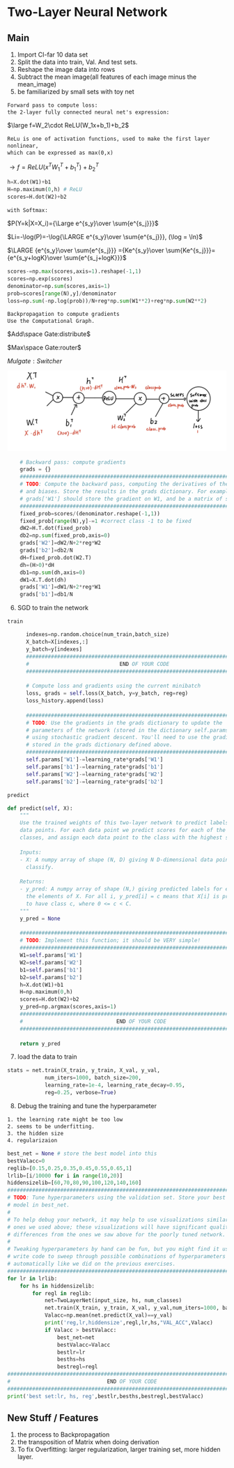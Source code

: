 # Two-Layer Neural Network
## Main
1. Import CI-far 10 data set
2. Split the data into train, Val. And test sets.
3. Reshape the image data into rows
4. Subtract the mean image(all features of each image minus the mean_image)
5. be familiarized by small sets with toy net
```
Forward pass to compute loss:
the 2-layer fully connected neural net's expression: 
```
$\large f=W_2\cdot ReLU(W_1x+b_1)+b_2$
```
ReLu is one of activation functions, used to make the first layer nonlinear, 
which can be expressed as max(0,x)
```
$\rightarrow f=ReLU(x^TW^T_1+b^T_1)+b^T_2$
```py
h=X.dot(W1)+b1
H=np.maximum(0,h) # ReLU
scores=H.dot(W2)+b2
```
```
with Softmax:
```
$P(Y=k|X=X_i)={\Large e^{s_y}\over \sum{e^{s_j}}}$

$Li=-\log(P)=-\log{\LARGE e^{s_y}\over \sum{e^{s_j}}}, (\log = \ln)$

$\LARGE {e^{s_y}\over \sum{e^{s_j}}} ={Ke^{s_y}\over \sum{Ke^{s_j}}}={e^{s_y+logK}\over \sum{e^{s_j+logK}}}$
```py
scores-=np.max(scores,axis=1).reshape(-1,1)
scores=np.exp(scores)
denominator=np.sum(scores,axis=1)
prob=scores[range(N),y]/denominator
loss=np.sum(-np.log(prob))/N+reg*np.sum(W1**2)+reg*np.sum(W2**2)
```
```
Backpropagation to compute gradients
Use the Computational Graph.
```
$Add\space Gate:distribute$

$Max\space Gate:router$

$Mul gate: Switcher$

![Alt text](BPGraph.jpeg)
```py
    # Backward pass: compute gradients
    grads = {}
    #############################################################################
    # TODO: Compute the backward pass, computing the derivatives of the weights #
    # and biases. Store the results in the grads dictionary. For example,       #
    # grads['W1'] should store the gradient on W1, and be a matrix of same size #
    #############################################################################
    fixed_prob=scores/(denominator.reshape(-1,1))
    fixed_prob[range(N),y]-=1 #correct class -1 to be fixed
    dW2=H.T.dot(fixed_prob)
    db2=np.sum(fixed_prob,axis=0)
    grads['W2']=dW2/N+2*reg*W2
    grads['b2']=db2/N
    dH=fixed_prob.dot(W2.T)
    dh=(H>0)*dH
    db1=np.sum(dh,axis=0)
    dW1=X.T.dot(dh)
    grads['W1']=dW1/N+2*reg*W1
    grads['b1']=db1/N
```
6. SGD to train the network
```
train
```
```py
      indexes=np.random.choice(num_train,batch_size)
      X_batch=X[indexes,:]
      y_batch=y[indexes]
      #########################################################################
      #                             END OF YOUR CODE                          #
      #########################################################################

      # Compute loss and gradients using the current minibatch
      loss, grads = self.loss(X_batch, y=y_batch, reg=reg)
      loss_history.append(loss)

      #########################################################################
      # TODO: Use the gradients in the grads dictionary to update the         #
      # parameters of the network (stored in the dictionary self.params)      #
      # using stochastic gradient descent. You'll need to use the gradients   #
      # stored in the grads dictionary defined above.                         #
      #########################################################################
      self.params['W1']-=learning_rate*grads['W1']
      self.params['b1']-=learning_rate*grads['b1']
      self.params['W2']-=learning_rate*grads['W2']
      self.params['b2']-=learning_rate*grads['b2']
```
```
predict
```
```py
def predict(self, X):
    """
    Use the trained weights of this two-layer network to predict labels for
    data points. For each data point we predict scores for each of the C
    classes, and assign each data point to the class with the highest score.

    Inputs:
    - X: A numpy array of shape (N, D) giving N D-dimensional data points to
      classify.

    Returns:
    - y_pred: A numpy array of shape (N,) giving predicted labels for each of
      the elements of X. For all i, y_pred[i] = c means that X[i] is predicted
      to have class c, where 0 <= c < C.
    """
    y_pred = None

    ###########################################################################
    # TODO: Implement this function; it should be VERY simple!                #
    ###########################################################################
    W1=self.params['W1']
    W2=self.params['W2']
    b1=self.params['b1']
    b2=self.params['b2']
    h=X.dot(W1)+b1
    H=np.maximum(0,h)
    scores=H.dot(W2)+b2
    y_pred=np.argmax(scores,axis=1)
    ###########################################################################
    #                              END OF YOUR CODE                           #
    ###########################################################################

    return y_pred

```
7. load the data to train
```py
stats = net.train(X_train, y_train, X_val, y_val,
            num_iters=1000, batch_size=200,
            learning_rate=1e-4, learning_rate_decay=0.95,
            reg=0.25, verbose=True)
```
8. Debug the training and tune the hyperparameter
```
1. the learning rate might be too low
2. seems to be underfitting.
3. the hidden size
4. regularizaion
```
```py
best_net = None # store the best model into this 
bestValacc=0
reglib=[0.15,0.25,0.35,0.45,0.55,0.65,1]
lrlib=[i/10000 for i in range(10,20)]
hiddensizelib=[60,70,80,90,100,120,140,160]
#################################################################################
# TODO: Tune hyperparameters using the validation set. Store your best trained  #
# model in best_net.                                                            #
#                                                                               #
# To help debug your network, it may help to use visualizations similar to the  #
# ones we used above; these visualizations will have significant qualitative    #
# differences from the ones we saw above for the poorly tuned network.          #
#                                                                               #
# Tweaking hyperparameters by hand can be fun, but you might find it useful to  #
# write code to sweep through possible combinations of hyperparameters          #
# automatically like we did on the previous exercises.                          #
#################################################################################
for lr in lrlib:
    for hs in hiddensizelib:
        for regl in reglib:
            net=TwoLayerNet(input_size, hs, num_classes)
            net.train(X_train, y_train, X_val, y_val,num_iters=1000, batch_size=200,learning_rate=lr, learning_rate_decay=0.95,reg=regl, verbose=False)
            Valacc=np.mean(net.predict(X_val)==y_val)
            print('reg,lr,hiddensize',regl,lr,hs,"VAL_ACC",Valacc)
            if Valacc > bestValacc:
                best_net=net
                bestValacc=Valacc
                bestlr=lr
                besths=hs
                bestregl=regl
#################################################################################
#                               END OF YOUR CODE                                #
#################################################################################
print('best set:lr, hs, reg',bestlr,besths,bestregl,bestValacc)
```
## New Stuff / Features 
1. the process to Backpropagation
2. the transposition of Matrix when doing derivation
3. To fix Overfitting: larger regularization, larger training set, more hidden layer.